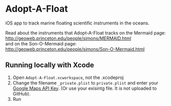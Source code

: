 # Adopt-A-Float
iOS app to track marine floating scientific instruments in the oceans.

Read about the instruments that Adopt-A-Float tracks on the
Mermaid page: http://geoweb.princeton.edu/people/simons/MERMAID.html \
and on the Son-O-Mermaid page: \
http://geoweb.princeton.edu/people/simons/Son-O-Mermaid.html

## Running locally with Xcode
1) Open `Adopt-A-Float.xcworkspace`, not the .xcodeproj
2) Change the filename `_private.plist` to `private.plist` and enter your [Google Maps API Key](https://developers.google.com/maps/documentation/ios-sdk/). (Or use your exisintg file. It is not uploaded to GitHub).
3) Run
